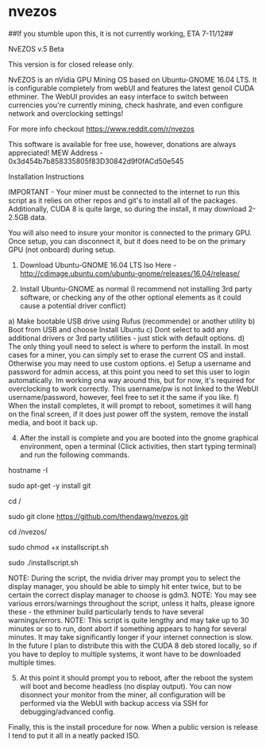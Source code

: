# nvezos
##If you stumble upon this, it is not currently working, ETA 7-11/12##

NvEZOS v.5 Beta

This version is for closed release only.

NvEZOS is an nVidia GPU Mining OS based on Ubuntu-GNOME 16.04 LTS. It is configurable completely from webUI and features the latest genoil CUDA ethminer. The WebUI provides an easy interface to switch between currencies you're currently mining, check hashrate, and even configure network and overclocking settings!

For more info checkout https://www.reddit.com/r/nvezos

This software is available for free use, however, donations are always appreciated!
MEW Address - 0x3d454b7b858335805f83D30842d9f0fACd50e545

Installation Instructions

IMPORTANT - Your miner must be connected to the internet to run this script as it relies on other repos and git's to install all of the packages. Additionally, CUDA 8 is quite large, so during the install, it may download 2-2.5GB data.

You will also need to insure your monitor is connected to the primary GPU. Once setup, you can disconnect it, but it does need to be on the primary GPU (not onboard) during setup.

1) Download Ubuntu-GNOME 16.04 LTS Iso Here - http://cdimage.ubuntu.com/ubuntu-gnome/releases/16.04/release/

2) Install Ubuntu-GNOME as normal (I recommend not installing 3rd party software, or checking any of the other optional elements as it could cause a potential driver conflict)

  a) Make bootable USB drive using Rufus (recommende) or another utility
  b) Boot from USB and choose Install Ubuntu
  c) Dont select to add any additional drivers or 3rd party utilities - just stick with default options.
  d) The only thing youll need to select is where to perform the install. In most cases for a miner, you can simply set to erase the      current OS and install. Otherwise you may need to use custom options.
  e) Setup a username and password for admin access, at this point you need to set this user to login automatically. Im working ona  way around this, but for now, it's required for overclocking to work correctly. This username/pw is not linked to the WebUI username/password, however, feel free to set it the same if you like.
  f) When the install completes, it will prompt to reboot, sometimes it will hang on the final screen, if it does just power off the system, remove the install media, and boot it back up.

4) After the install is complete and you are booted into the gnome graphical environment, open a terminal (Click activities, then start typing terminal) and run the following commands.

hostname -I 

sudo apt-get -y install git

cd /

sudo git clone https://github.com/thendawg/nvezos.git

cd /nvezos/

sudo chmod +x installscript.sh

sudo ./installscript.sh


NOTE: During the script, the nvidia driver may prompt you to select the display manager, you should be able to simply hit enter twice, but to be certain the correct display manager to choose is gdm3.
NOTE: You may see various errors/warnings throughout the script, unless it halts, please ignore these - the ethminer build particularly tends to have several warnings/errors.
NOTE: This script is quite lengthy and may take up to 30 minutes or so to run, dont abort if something appears to hang for several minutes. It may take significantly longer if your internet connection is slow. In the future I plan to distribute this with the CUDA 8 deb stored locally, so if you have to deploy to multiple systems, it wont have to be downloaded multiple times.

5) At this point it should prompt you to reboot, after the reboot the system will boot and become headless (no display output). You can now disonnect your monitor from the miner, all configuration will be performed via the WebUI with backup access via SSH for debugging/advanced config.

Finally, this is the install procedure for now. When a public version is release I tend to put it all in a neatly packed ISO.
